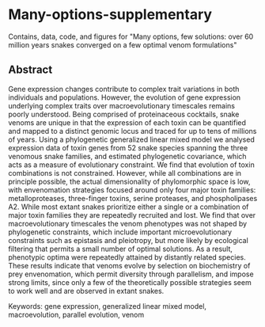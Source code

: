 # Many-options-supplementary

Contains, data, code, and figures for "Many options, few solutions: over 60 million years snakes converged on a few optimal venom formulations"

## Abstract

Gene expression changes contribute to complex trait variations in both individuals and populations. However, the evolution of gene expression underlying complex traits over macroevolutionary timescales remains poorly understood. Being comprised of proteinaceous cocktails, snake venoms are unique in that the expression of each toxin can be quantified and mapped to a distinct genomic locus and traced for up to tens of millions of years. Using a phylogenetic generalized linear mixed model we analysed expression data of toxin genes from 52 snake species spanning the three venomous snake families, and estimated phylogenetic covariance, which acts as a measure of evolutionary constraint. We find that evolution of toxin combinations is not constrained. However, while all combinations are in principle possible, the actual dimensionality of phylomorphic space is low, with envenomation strategies focused around only four major toxin families: metalloproteases, three-finger toxins, serine proteases, and phospholipases A2. While most extant snakes prioritize either a single or a combination of major toxin families they are repeatedly recruited and lost. We find that over macroevolutionary timescales the venom phenotypes was not shaped by phylogenetic constraints, which include important microevolutionary constraints such as epistasis and pleiotropy, but more likely by ecological filtering that permits a small number of optimal solutions. As a result, phenotypic optima were repeatedly attained by distantly related species. These results indicate that venoms evolve by selection on biochemistry of prey envenomation, which permit diversity through parallelism, and impose strong limits, since only a few of the theoretically possible strategies seem to work well and are observed in extant snakes.

Keywords: gene expression, generalized linear mixed model, macroevolution, parallel evolution, venom
